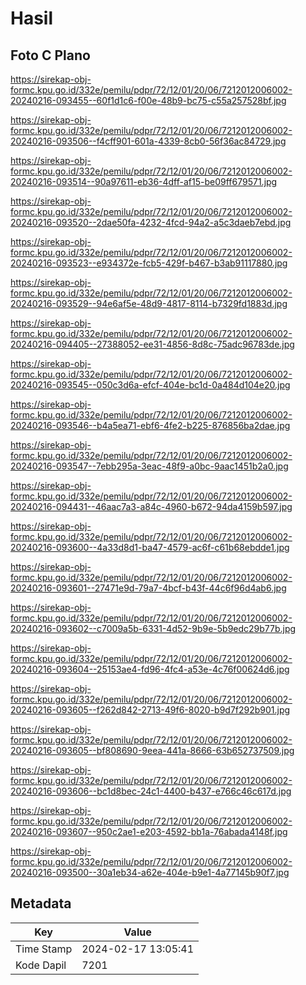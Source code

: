 # Hasil

## Foto C Plano

https://sirekap-obj-formc.kpu.go.id/332e/pemilu/pdpr/72/12/01/20/06/7212012006002-20240216-093455--60f1d1c6-f00e-48b9-bc75-c55a257528bf.jpg

https://sirekap-obj-formc.kpu.go.id/332e/pemilu/pdpr/72/12/01/20/06/7212012006002-20240216-093506--f4cff901-601a-4339-8cb0-56f36ac84729.jpg

https://sirekap-obj-formc.kpu.go.id/332e/pemilu/pdpr/72/12/01/20/06/7212012006002-20240216-093514--90a97611-eb36-4dff-af15-be09ff679571.jpg

https://sirekap-obj-formc.kpu.go.id/332e/pemilu/pdpr/72/12/01/20/06/7212012006002-20240216-093520--2dae50fa-4232-4fcd-94a2-a5c3daeb7ebd.jpg

https://sirekap-obj-formc.kpu.go.id/332e/pemilu/pdpr/72/12/01/20/06/7212012006002-20240216-093523--e934372e-fcb5-429f-b467-b3ab91117880.jpg

https://sirekap-obj-formc.kpu.go.id/332e/pemilu/pdpr/72/12/01/20/06/7212012006002-20240216-093529--94e6af5e-48d9-4817-8114-b7329fd1883d.jpg

https://sirekap-obj-formc.kpu.go.id/332e/pemilu/pdpr/72/12/01/20/06/7212012006002-20240216-094405--27388052-ee31-4856-8d8c-75adc96783de.jpg

https://sirekap-obj-formc.kpu.go.id/332e/pemilu/pdpr/72/12/01/20/06/7212012006002-20240216-093545--050c3d6a-efcf-404e-bc1d-0a484d104e20.jpg

https://sirekap-obj-formc.kpu.go.id/332e/pemilu/pdpr/72/12/01/20/06/7212012006002-20240216-093546--b4a5ea71-ebf6-4fe2-b225-876856ba2dae.jpg

https://sirekap-obj-formc.kpu.go.id/332e/pemilu/pdpr/72/12/01/20/06/7212012006002-20240216-093547--7ebb295a-3eac-48f9-a0bc-9aac1451b2a0.jpg

https://sirekap-obj-formc.kpu.go.id/332e/pemilu/pdpr/72/12/01/20/06/7212012006002-20240216-094431--46aac7a3-a84c-4960-b672-94da4159b597.jpg

https://sirekap-obj-formc.kpu.go.id/332e/pemilu/pdpr/72/12/01/20/06/7212012006002-20240216-093600--4a33d8d1-ba47-4579-ac6f-c61b68ebdde1.jpg

https://sirekap-obj-formc.kpu.go.id/332e/pemilu/pdpr/72/12/01/20/06/7212012006002-20240216-093601--27471e9d-79a7-4bcf-b43f-44c6f96d4ab6.jpg

https://sirekap-obj-formc.kpu.go.id/332e/pemilu/pdpr/72/12/01/20/06/7212012006002-20240216-093602--c7009a5b-6331-4d52-9b9e-5b9edc29b77b.jpg

https://sirekap-obj-formc.kpu.go.id/332e/pemilu/pdpr/72/12/01/20/06/7212012006002-20240216-093604--25153ae4-fd96-4fc4-a53e-4c76f00624d6.jpg

https://sirekap-obj-formc.kpu.go.id/332e/pemilu/pdpr/72/12/01/20/06/7212012006002-20240216-093605--f262d842-2713-49f6-8020-b9d7f292b901.jpg

https://sirekap-obj-formc.kpu.go.id/332e/pemilu/pdpr/72/12/01/20/06/7212012006002-20240216-093605--bf808690-9eea-441a-8666-63b652737509.jpg

https://sirekap-obj-formc.kpu.go.id/332e/pemilu/pdpr/72/12/01/20/06/7212012006002-20240216-093606--bc1d8bec-24c1-4400-b437-e766c46c617d.jpg

https://sirekap-obj-formc.kpu.go.id/332e/pemilu/pdpr/72/12/01/20/06/7212012006002-20240216-093607--950c2ae1-e203-4592-bb1a-76abada4148f.jpg

https://sirekap-obj-formc.kpu.go.id/332e/pemilu/pdpr/72/12/01/20/06/7212012006002-20240216-093500--30a1eb34-a62e-404e-b9e1-4a77145b90f7.jpg


## Metadata

| Key        | Value               |
| ---------- | ------------------- |
| Time Stamp | 2024-02-17 13:05:41 |
| Kode Dapil | 7201                |



